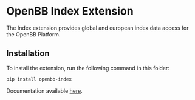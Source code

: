 # OpenBB Index Extension

The Index extension provides global and european index data access for the OpenBB Platform.

## Installation

To install the extension, run the following command in this folder:

```bash
pip install openbb-index
```

Documentation available [here](https://docs.openbb.co/platform/development/contributing).
